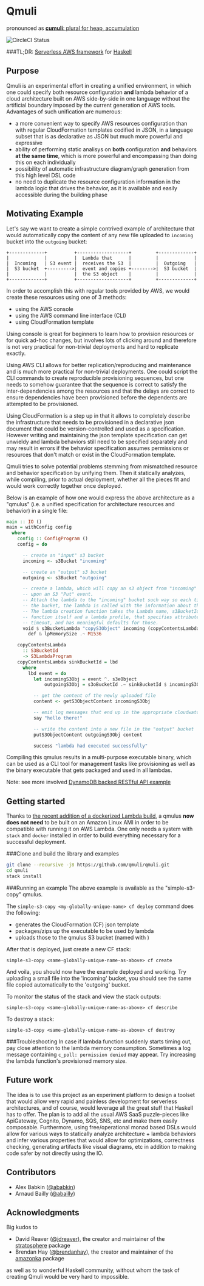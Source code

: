 Qmuli 
======
pronounced as [**cumuli**: plural for heap, accumulation](http://www.merriam-webster.com/dictionary/cumuli?pronunciation&lang=en_us&dir=c&file=cumulu02)

![CircleCI Status](https://circleci.com/gh/qmuli/qmuli.svg?style=shield&circle-token=:circle-token)


###TL;DR: [Serverless AWS framework](https://serverless.com/) for [Haskell](https://www.haskell.org/)


Purpose
-------

Qmuli is an experimental effort in creating a unified environment, in which one could specify both resource configuration **and** lambda 
behavior of a cloud architecture built on AWS side-by-side in one language without the artificial boundary imposed by the current 
generation of AWS tools.
Advantages of such unification are numerous:

* a more convenient way to specify AWS resources configuration than with regular CloudFormation templates codified in JSON, in a language 
subset that is as declarative as JSON but much more powerful and expressive
* ability of performing static analisys on **both** configuration **and** behaviors **at the same time**, which is more powerful and 
encompassing than doing this on each individually
* possibility of automatic infrastructure diagram/graph generation from this high level DSL code
* no need to duplicate the resource configuration information in the lambda logic that drives the behavior, as it is available and easily 
accessible during the building phase


Motivating Example
------------------

Let's say we want to create a simple contrived example of architecture that would automatically copy the content of any new file uploaded 
to `incoming` bucket into the `outgoing` bucket:



    +-------------+          +-------------------+         +-------------+
    |             |          |  Lambda that      |         |             |
    |  Incoming   | S3 event |  receives the S3  |         |  Outgoing   |
    |  S3 bucket  +--------->|  event and copies +-------->|  S3 bucket  |
    |             |          |  the S3 object    |         |             |
    +-------------+          +-------------------+         +-------------+


In order to accomplish this with regular tools provided by AWS, we would create these resources using one of 3 methods:

- using the AWS console
- using the AWS command line interface (CLI)
- using CloudFormation template

Using console is great for beginners to learn how to provision resources or for quick ad-hoc changes, but involves lots of clicking around
and therefore is not very practical for non-trivial deployments and hard to replicate exactly.

Using AWS CLI allows for better replication/reproducing and maintenance and is much more practical for non-trivial deployments. One could
script the CLI commands to create reproducible provisioning sequences, but one needs to somehow guarantee that the sequence is correct to
satisfy the inter-dependencies among the resources and that the delays are correct to ensure dependencies have been provisioned before
the dependents are attempted to be provisioned.

Using CloudFormation is a step up in that it allows to completely describe the infrastructure that needs to be provisioned in a declarative
json document that could be version-controlled and used as a specification. However writing and maintaining the json template specification
can get unwieldy and lambda behaviors still need to be specified separately and may result in errors if the behavior specification assumes
permissions or resources that don't match or exist in the CloudFormation template.

Qmuli tries to solve potential problems stemming from mismatched resource and behavior specification by unifying them. Then it statically
analyzes, while compiling, prior to actual deployment, whether all the pieces fit and would work correctly together once deployed.

Below is an example of how one would express the above architecture as a "qmulus" (i.e. a unified specification for architecture resources
and behavior) in a single file:

```haskell
main :: IO ()
main = withConfig config
  where
    config :: ConfigProgram ()
    config = do

      -- create an "input" s3 bucket
      incoming <- s3Bucket "incoming"

      -- create an "output" s3 bucket
      outgoing <- s3Bucket "outgoing"

      -- create a lambda, which will copy an s3 object from "incoming" to "outgoing" buckets
      -- upon an S3 "Put" event.
      -- Attach the lambda to the "incoming" bucket such way so each time a file is uploaded to
      -- the bucket, the lambda is called with the information about the newly uploaded file.
      -- The lambda creation function takes the Lambda name, s3BucketId to attach to, lambda
      -- function itself and a lambda profile, that specifies attributes like memory size and
      -- timeout, and has meaningful defaults for those.
      void $ s3BucketLambda "copyS3Object" incoming (copyContentsLambda outgoing) $
        def & lpMemorySize .~ M1536

    copyContentsLambda
      :: S3BucketId
      -> S3LambdaProgram
    copyContentsLambda sinkBucketId = lbd
      where
        lbd event = do
          let incomingS3Obj = event ^. s3eObject
              outgoingS3Obj = s3oBucketId .~ sinkBucketId $ incomingS3Obj

          -- get the content of the newly uploaded file
          content <- getS3ObjectContent incomingS3Obj

          -- emit log messages that end up in the appropriate cloudwatch group/stream
          say "hello there!"

          -- write the content into a new file in the "output" bucket
          putS3ObjectContent outgoingS3Obj content

          success "lambda had executed successfully"

```

Compiling this qmulus results in a multi-purpose executable binary, which can be used as a CLI tool for management tasks like provisioning
as well as the binary executable that gets packaged and used in all lambdas.

Note: see more involved [DynamoDB backed RESTful API example](https://github.com/qmuli/qmuli/blob/master/examples/apigw-lambda-dynamodb/src/Main.hs)

Getting started
---------------

Thanks to [the recent addition of a dockerized Lambda build](https://github.com/qmuli/qmuli/pull/5/commits), a qmulus **now does not need** to be 
built on an Amazon Linux AMI in order to be compatible with running it on AWS Lambda. One only needs a system with `stack` and `docker` installed in 
order to build everything necessary for a successful deployment.


###Clone and build the library and examples
```sh
git clone --recursive -j8 https://github.com/qmuli/qmuli.git
cd qmuli
stack install
```

###Running an example
The above example is available as the "simple-s3-copy" qmulus.

The `simple-s3-copy <my-globally-unique-name> cf deploy` command does the following:

- generates the CloudFormation (CF) json template
- packages/zips up the executable to be used by lambda
- uploads those to the qmulus S3 bucket (named with <my-unique-name>)


After that is deployed, just create a new CF stack:

`simple-s3-copy <same-globally-unique-name-as-above> cf create`

And voila, you should now have the example deployed and working.
Try uploading a small file into the 'incoming' bucket, you should see the same file copied automatically to the 'outgoing' bucket.


To monitor the status of the stack and view the stack outputs:

`simple-s3-copy <same-globally-unique-name-as-above> cf describe`


To destroy a stack:

`simple-s3-copy <same-globally-unique-name-as-above> cf destroy`


###Troubleshooting
In case if lambda function suddenly starts timing out, pay close attention to the lambda memory consumption. Sometimes a log message containing `c_poll: permission denied` may appear. Try increasing the lambda function's provisioned memory size.


Future work
-----------

The idea is to use this project as an experiment platform to design a toolset that would allow very rapid and painless development for 
serverless architectures, and of course, would leverage all the great stuff that Haskell has to offer. The plan is to add all the usual 
AWS SaaS puzzle-pieces like ApiGateway, Cognito, Dynamo, SQS, SNS, etc and make them easily composable. Furthermore, using free/operational monad based DSLs would allow for various ways to statically analyze architecture + lambda behaviors and infer various properties that would allow for optimizations, correctness checking, generating artifacts like visual diagrams, etc in addition to making code safer by not directly using the IO.


Contributors
------------

* Alex Babkin ([@ababkin](https://github.com/ababkin))
* Arnaud Bailly ([@abailly](https://github.com/abailly))

Acknowledgments
---------------

Big kudos to

* David Reaver ([@jdreaver](https://github.com/jdreaver)), the creator and maintainer of the 
[stratosphere](https://github.com/frontrowed/stratosphere) package
* Brendan Hay ([@brendanhay](https://github.com/brendanhay)), the creator and maintainer of the
[amazonka](https://github.com/brendanhay/amazonka) package

as well as to wonderful Haskell community, without whom the task of creating Qmuli would be very hard to impossible.
